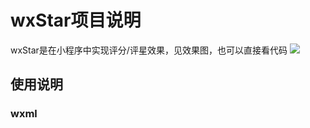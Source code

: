 # wxStar项目说明

wxStar是在小程序中实现评分/评星效果，见效果图，也可以直接看代码
<img src="http://demos.pxuexiao.com/web_css/img/wxStar.gif" />

## 使用说明

### wxml

<import src="/wxStar/wxStar.wxml" />
<template is="wxStar" data="{{wxStar: wxStar}}" />



### js

// wxStar初始化
wxStar.wxStar(this, 3, true);



### wxss

@import "/wxStar/wxStar.wxss";



## 有问题可联系我
<img src="http://demos.pxuexiao.com/web_css/img/xigua_net.jpeg" style="max-width: 100%;width: 400px;" />
